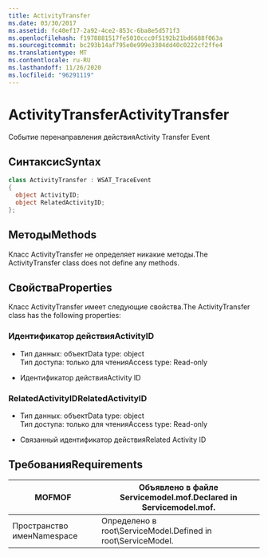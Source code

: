 ```yaml
---
title: ActivityTransfer
ms.date: 03/30/2017
ms.assetid: fc40ef17-2a92-4ce2-853c-6ba8e5d571f3
ms.openlocfilehash: f1978881517fe5010ccc0f5192b21bd6688f063a
ms.sourcegitcommit: bc293b14af795e0e999e3304dd40c0222cf2ffe4
ms.translationtype: MT
ms.contentlocale: ru-RU
ms.lasthandoff: 11/26/2020
ms.locfileid: "96291119"
---
```

# <a name="activitytransfer"></a><span data-ttu-id="cb5fb-102">ActivityTransfer</span><span class="sxs-lookup"><span data-stu-id="cb5fb-102">ActivityTransfer</span></span>

<span data-ttu-id="cb5fb-103">Событие перенаправления действия</span><span class="sxs-lookup"><span data-stu-id="cb5fb-103">Activity Transfer Event</span></span>  
  
## <a name="syntax"></a><span data-ttu-id="cb5fb-104">Синтаксис</span><span class="sxs-lookup"><span data-stu-id="cb5fb-104">Syntax</span></span>  
  
```csharp
class ActivityTransfer : WSAT_TraceEvent  
{  
  object ActivityID;  
  object RelatedActivityID;  
};  
```  
  
## <a name="methods"></a><span data-ttu-id="cb5fb-105">Методы</span><span class="sxs-lookup"><span data-stu-id="cb5fb-105">Methods</span></span>  

 <span data-ttu-id="cb5fb-106">Класс ActivityTransfer не определяет никакие методы.</span><span class="sxs-lookup"><span data-stu-id="cb5fb-106">The ActivityTransfer class does not define any methods.</span></span>  
  
## <a name="properties"></a><span data-ttu-id="cb5fb-107">Свойства</span><span class="sxs-lookup"><span data-stu-id="cb5fb-107">Properties</span></span>  

 <span data-ttu-id="cb5fb-108">Класс ActivityTransfer имеет следующие свойства.</span><span class="sxs-lookup"><span data-stu-id="cb5fb-108">The ActivityTransfer class has the following properties:</span></span>  
  
### <a name="activityid"></a><span data-ttu-id="cb5fb-109">Идентификатор действия</span><span class="sxs-lookup"><span data-stu-id="cb5fb-109">ActivityID</span></span>  
  
- <span data-ttu-id="cb5fb-110">Тип данных: объект</span><span class="sxs-lookup"><span data-stu-id="cb5fb-110">Data type: object</span></span>  
    <span data-ttu-id="cb5fb-111">Тип доступа: только для чтения</span><span class="sxs-lookup"><span data-stu-id="cb5fb-111">Access type: Read-only</span></span>  
  
- <span data-ttu-id="cb5fb-112">Идентификатор действия</span><span class="sxs-lookup"><span data-stu-id="cb5fb-112">Activity ID</span></span>  
  
### <a name="relatedactivityid"></a><span data-ttu-id="cb5fb-113">RelatedActivityID</span><span class="sxs-lookup"><span data-stu-id="cb5fb-113">RelatedActivityID</span></span>  
  
- <span data-ttu-id="cb5fb-114">Тип данных: объект</span><span class="sxs-lookup"><span data-stu-id="cb5fb-114">Data type: object</span></span>  
    <span data-ttu-id="cb5fb-115">Тип доступа: только для чтения</span><span class="sxs-lookup"><span data-stu-id="cb5fb-115">Access type: Read-only</span></span>  
  
- <span data-ttu-id="cb5fb-116">Связанный идентификатор действия</span><span class="sxs-lookup"><span data-stu-id="cb5fb-116">Related Activity ID</span></span>  
  
## <a name="requirements"></a><span data-ttu-id="cb5fb-117">Требования</span><span class="sxs-lookup"><span data-stu-id="cb5fb-117">Requirements</span></span>  
  
|<span data-ttu-id="cb5fb-118">MOF</span><span class="sxs-lookup"><span data-stu-id="cb5fb-118">MOF</span></span>|<span data-ttu-id="cb5fb-119">Объявлено в файле Servicemodel.mof.</span><span class="sxs-lookup"><span data-stu-id="cb5fb-119">Declared in Servicemodel.mof.</span></span>|  
|---------|-----------------------------------|  
|<span data-ttu-id="cb5fb-120">Пространство имен</span><span class="sxs-lookup"><span data-stu-id="cb5fb-120">Namespace</span></span>|<span data-ttu-id="cb5fb-121">Определено в root\ServiceModel.</span><span class="sxs-lookup"><span data-stu-id="cb5fb-121">Defined in root\ServiceModel.</span></span>|
